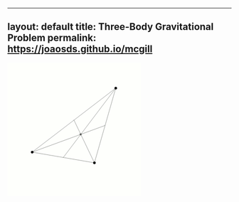 
---
layout: default
title: Three-Body Gravitational Problem
permalink: https://joaosds.github.io/mcgill
---
 
<img src="/mcgill/3body.gif" alt="Loading" title="Loading" class="center" />
